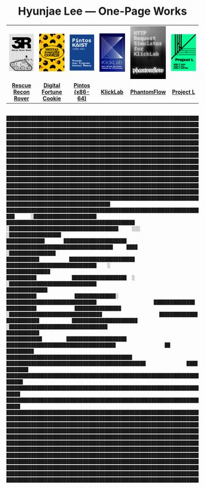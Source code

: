 <h1 align="center">Hyunjae Lee — One-Page Works</h1>
<table width="100%" cellpadding="0" cellspacing="0" style="border-collapse:collapse; table-layout:fixed;">
  <tr>
    <td width="16.66%"><a href="https://github.com/At-this-moment/3r"><img src="./assets/posters/3r_v3.png" alt="3R – Rescue Recon Rover" width="100%"></a></td>
    <td width="16.66%"><a href="https://github.com/At-this-moment/digital-fortune-cookie"><img src="./assets/posters/digital-fortune-cookie_v2.png" alt="Digital Fortune Cookie" width="100%"></a></td>
    <td width="16.66%"><a href="https://github.com/At-this-moment/pintos"><img src="./assets/posters/pintos_v2.png" alt="Pintos" width="100%"></a></td>
    <td width="16.66%"><a href="https://github.com/At-this-moment/klicklab"><img src="./assets/posters/klicklab_v2.png" alt="KlickLab" width="100%"></a></td>
    <td width="16.66%"><a href="https://github.com/At-this-moment/phantomflow"><img src="./assets/posters/phantomflow_v2.png" alt="PhantomFlow" width="100%"></a></td>
    <td width="16.66%"><a href="https://github.com/At-this-moment/project-l"><img src="./assets/posters/project-l_v2.png" alt="Project L" width="100%"></a></td>
  </tr>
  <tr>
    <td align="center" width="16.66%"><a href="https://github.com/At-this-moment/3r"><strong>Rescue Recon Rover</strong></a></td>
    <td align="center" width="16.66%"><a href="https://github.com/At-this-moment/digital-fortune-cookie"><strong>Digital Fortune Cookie</strong></a></td>
    <td align="center" width="16.66%"><a href="https://github.com/At-this-moment/pintos"><strong>Pintos (x86-64)</strong></a></td>
    <td align="center" width="16.66%"><a href="https://github.com/At-this-moment/klicklab"><strong>KlickLab</strong></a></td>
    <td align="center" width="16.66%"><a href="https://github.com/At-this-moment/phantomflow"><strong>PhantomFlow</strong></a></td>
    <td align="center" width="16.66%"><a href="https://github.com/At-this-moment/project-l"><strong>Project L</strong></a></td>
  </tr>
</table>

```text

██████████████████████████████████████████████████████████████████████████████████████████████████████████████████████████████████████████
██████████████████████████████████████████████████████████████████████████████████████████████████████████████████████████████████████████
██████████████████████████████████████████████████████████████████████████████████████████████████████████████████████████████████████████
██████████████████████████████████████████████████████████████████████████████████████████████████████████████████████████████████████████
██████████████████████████████████████████████████████████████████████████████████████████████████████████████████████████████████████████
██████████████████████████████████████████████████████████████████████████████████████████████████████████████████████████████████████████
██████████████████████████████████████████████████████████████████████████████████████████████████████████████████████████████████████████
██████████████████████████████████████████████████████████████████████████████████████████████████████████████████████████████████████████
██████████████████████████████████████████████████████████████████████████████████████████████████████████████████████████████████████████
██████████████████████████████████████████████████████████████████████████████████████████████████████████████████████████████████████████
██████████████████████████████████████████████████████████████████████████████████████████████████████████████████████████████████████████
██████████████████████████████████████████████████████████████████████████████████████████████████████████████████████████████████████████
██████████████████████████████████████████████████████████████████████████████████████████████████████████████████████████████████████████
███████████████████████████████████████████████████████████████████████████████████████████         ██████████████████████████████████████
████████████████████████████████████████████████████████████████████████████████████████████             ███      ░███████████████████████
███████████████████████████████████████████████      ░████████████████████████████████████████     ░░░                ░███████████████████
██████████████       ███████████████████████            ███████████████████████████████████████     ████                ░█████████████████
████████████           ████████████████████████                  █████████████████████████████████    ░                   ████████████████
███████████             ████████████████████  ░                    ░████████████████████████████████                       ███████████████
███████████              ███████████████░                            █████████████████████████████████                     ███████████████
███████████              █████████████████                          ░██████████████████████████████████                     ██████████████
████████████            ████████████████████████                  ░████████████████████████████████████                       ████████████
█████████████         ██████████████████████                    ████████████████████████████████████████                  ██    ██████████
██████████████████████████████████████████████         ███████████████████████████████████████████████████               ████     ████████
████████████████████████████████████████████████████████████████████████████████████████████████████████████                        ██████
███████████████████████████████████████████████████████████████████████████████████████████████████████████████████████████          █████
████████████████████████████████████████████████████████████████████████████████████████████████████████████████████████████████     █████
██████████████████████████████████████████████████████████████████████████████████████████████████████████████████████████████████████████
██████████████████████████████████████████████████████████████████████████████████████████████████████████████████████████████████████████
██████████████████████████████████████████████████████████████████████████████████████████████████████████████████████████████████████████
██████████████████████████████████████████████████████████████████████████████████████████████████████████████████████████████████████████
██████████████████████████████████████████████████████████████████████████████████████████████████████████████████████████████████████████
██████████████████████████████████████████████████████████████████████████████████████████████████████████████████████████████████████████
██████████████████████████████████████████████████████████████████████████████████████████████████████████████████████████████████████████
██████████████████████████████████████████████████████████████████████████████████████████████████████████████████████████████████████████
██████████████████████████████████████████████████████████████████████████████████████████████████████████████████████████████████████████
██████████████████████████████████████████████████████████████████████████████████████████████████████████████████████████████████████████
██████████████████████████████████████████████████████████████████████████████████████████████████████████████████████████████████████████
██████████████████████████████████████████████████████████████████████████████████████████████████████████████████████████████████████████

````

</div>




